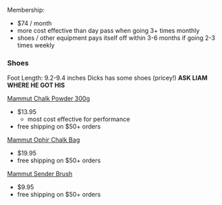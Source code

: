 Membership:
- $74 / month
- more cost effective than day pass when going 3+ times monthly
- shoes / other equipment pays itself off within 3-6 months if going 2-3 times weekly

### Shoes
Foot Length: 9.2-9.4 inches
Dicks has some shoes (pricey!)
**ASK LIAM WHERE HE GOT HIS**

[Mammut Chalk Powder 300g](https://www.mammut.com/us/en/products/2050-00582/chalk-powder-300-*g*)
- $13.95
	- most cost effective for performance
- free shipping on $50+ orders

[Mammut Ophir Chalk Bag](https://www.mammut.com/us/en/products/2290-00751-0001/ophir-chalk-bag)
- $19.95
- free shipping on $50+ orders

[Mammut Sender Brush](https://www.mammut.com/us/en/products/2050-00350-0001/sender-brush)
- $9.95
- free shipping on $50+ orders